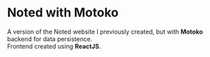 # Noted with Motoko
A version of the Noted website I previously created, but with <b>Motoko</b> backend for data persistence.<br>
Frontend created using <b>ReactJS</b>.
